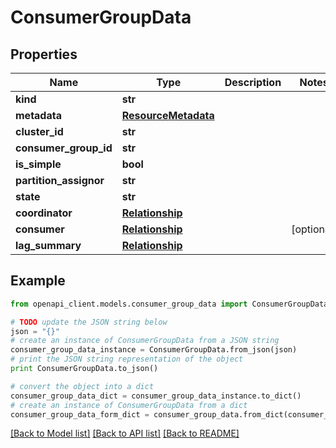 # ConsumerGroupData


## Properties
Name | Type | Description | Notes
------------ | ------------- | ------------- | -------------
**kind** | **str** |  | 
**metadata** | [**ResourceMetadata**](ResourceMetadata.md) |  | 
**cluster_id** | **str** |  | 
**consumer_group_id** | **str** |  | 
**is_simple** | **bool** |  | 
**partition_assignor** | **str** |  | 
**state** | **str** |  | 
**coordinator** | [**Relationship**](Relationship.md) |  | 
**consumer** | [**Relationship**](Relationship.md) |  | [optional] 
**lag_summary** | [**Relationship**](Relationship.md) |  | 

## Example

```python
from openapi_client.models.consumer_group_data import ConsumerGroupData

# TODO update the JSON string below
json = "{}"
# create an instance of ConsumerGroupData from a JSON string
consumer_group_data_instance = ConsumerGroupData.from_json(json)
# print the JSON string representation of the object
print ConsumerGroupData.to_json()

# convert the object into a dict
consumer_group_data_dict = consumer_group_data_instance.to_dict()
# create an instance of ConsumerGroupData from a dict
consumer_group_data_form_dict = consumer_group_data.from_dict(consumer_group_data_dict)
```
[[Back to Model list]](../ccloud/README.md#documentation-for-models) [[Back to API list]](../ccloud/README.md#documentation-for-api-endpoints) [[Back to README]](../ccloud/README.md)



